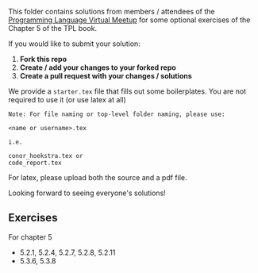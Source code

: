 This folder contains solutions from members / attendees of the [Programming Language Virtual Meetup](https://www.meetup.com/Programming-Languages-Toronto-Meetup/) for some optional exercises of the Chapter 5 of the TPL book.

If you would like to submit your solution:

1. **Fork this repo**
2. **Create / add your changes to your forked repo**
3. **Create a pull request with your changes / solutions**

We provide a `starter.tex` file that fills out some boilerplates.
You are not required to use it (or use latex at all)

```
Note: For file naming or top-level folder naming, please use:

<name or username>.tex

i.e.

conor_hoekstra.tex or
code_report.tex
```

For latex, please upload both the source and a pdf file.

Looking forward to seeing everyone's solutions!

## Exercises
For chapter 5
- 5.2.1, 5.2.4, 5.2.7, 5.2.8, 5.2.11
- 5.3.6, 5.3.8